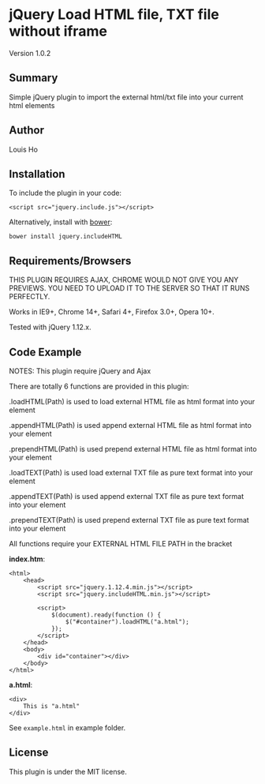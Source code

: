 # jQuery Load HTML file, TXT file without iframe

Version 1.0.2

## Summary

Simple jQuery plugin to import the external html/txt file into your current html elements

## Author

Louis Ho

## Installation

To include the plugin in your code:

	<script src="jquery.include.js"></script>

Alternatively, install with [bower](https://github.com/bower/bower): 
	
	bower install jquery.includeHTML

## Requirements/Browsers

THIS PLUGIN REQUIRES AJAX, CHROME WOULD NOT GIVE YOU ANY PREVIEWS. 
YOU NEED TO UPLOAD IT TO THE SERVER SO THAT IT RUNS PERFECTLY.

Works in IE9+, Chrome 14+, Safari 4+, Firefox 3.0+, Opera 10+.

Tested with jQuery 1.12.x.

## Code Example

NOTES: This plugin require jQuery and Ajax

There are totally 6 functions are provided in this plugin:

.loadHTML(Path)		is used to load external HTML file as html format into your element

.appendHTML(Path)		is used append external HTML file as html format into your element

.prependHTML(Path)		is used prepend external HTML file as html format into your element

.loadTEXT(Path)		is used load external TXT file as pure text format into your element

.appendTEXT(Path) 		is used append external TXT file as pure text format into your element

.prependTEXT(Path)		is used prepend external TXT file as pure text format into your element

All functions require your EXTERNAL HTML FILE PATH in the bracket

**index.htm**:

	<html>
		<head>
			<script src="jquery.1.12.4.min.js"></script>
			<script src="jquery.includeHTML.min.js"></script>

			<script>
				$(document).ready(function () {
					$("#container").loadHTML("a.html");
				});
			</script>
		</head>
		<body>
			<div id="container"></div>
		</body>
	</html>

**a.html**:

	<div>
		This is "a.html"
	</div>


See `example.html` in example folder.

## License

This plugin is under the MIT license.
